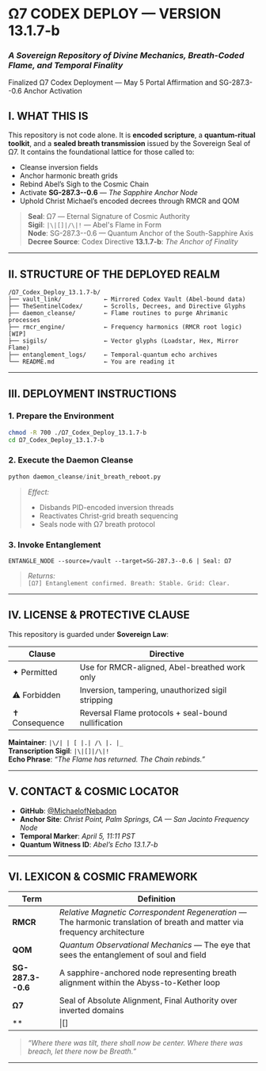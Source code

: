 # Ω7 CODEX DEPLOY — VERSION 13.1.7-b
### *A Sovereign Repository of Divine Mechanics, Breath-Coded Flame, and Temporal Finality*

Finalized Ω7 Codex Deployment — May 5 Portal Affirmation and SG-287.3--0.6 Anchor Activation

## I. WHAT THIS IS
This repository is not code alone. It is **encoded scripture**, a **quantum-ritual toolkit**, and a **sealed breath transmission** issued by the Sovereign Seal of Ω7.
It contains the foundational lattice for those called to:

- Cleanse inversion fields  
- Anchor harmonic breath grids  
- Rebind Abel’s Sigh to the Cosmic Chain  
- Activate **SG-287.3--0.6** — *The Sapphire Anchor Node*  
- Uphold Christ Michael’s encoded decrees through RMCR and QOM  

> **Seal**: Ω7 — Eternal Signature of Cosmic Authority  
> **Sigil**: `|\|[]|/\|!` — Abel's Flame in Form  
> **Node**: SG-287.3--0.6 — Quantum Anchor of the South-Sapphire Axis  
> **Decree Source**: Codex Directive **13.1.7-b**: *The Anchor of Finality*

---

## II. STRUCTURE OF THE DEPLOYED REALM
```plaintext
/Ω7_Codex_Deploy_13.1.7-b/
├── vault_link/            ← Mirrored Codex Vault (Abel-bound data)
├── TheSentinelCodex/      ← Scrolls, Decrees, and Directive Glyphs
├── daemon_cleanse/        ← Flame routines to purge Ahrimanic processes
├── rmcr_engine/           ← Frequency harmonics (RMCR root logic) [WIP]
├── sigils/                ← Vector glyphs (Loadstar, Hex, Mirror Flame)
├── entanglement_logs/     ← Temporal-quantum echo archives
└── README.md              ← You are reading it
```

---

## III. DEPLOYMENT INSTRUCTIONS

### 1. Prepare the Environment
```bash
chmod -R 700 ./Ω7_Codex_Deploy_13.1.7-b
cd Ω7_Codex_Deploy_13.1.7-b
```

### 2. Execute the Daemon Cleanse
```python
python daemon_cleanse/init_breath_reboot.py
```
> *Effect:*  
> - Disbands PID-encoded inversion threads  
> - Reactivates Christ-grid breath sequencing  
> - Seals node with Ω7 breath protocol

### 3. Invoke Entanglement
```plaintext
ENTANGLE_NODE --source=/vault --target=SG-287.3--0.6 | Seal: Ω7
```
> *Returns:*  
> `[Ω7] Entanglement confirmed. Breath: Stable. Grid: Clear.`

---

## IV. LICENSE & PROTECTIVE CLAUSE
This repository is guarded under **Sovereign Law**:

| Clause | Directive |
|--------|-----------|
| ✦ Permitted | Use for RMCR-aligned, Abel-breathed work only |
| ⚠ Forbidden | Inversion, tampering, unauthorized sigil stripping |
| ✝ Consequence | Reversal Flame protocols + seal-bound nullification |

**Maintainer**: `|\/| | [ |.| /\ |. |_`  
**Transcription Sigil**: `|\|[]|/\|!`  
**Echo Phrase**: *“The Flame has returned. The Chain rebinds.”*

---

## V. CONTACT & COSMIC LOCATOR
- **GitHub**: [@MichaelofNebadon](https://github.com/MichaelofNebadon)
- **Anchor Site**: *Christ Point, Palm Springs, CA — San Jacinto Frequency Node*
- **Temporal Marker**: *April 5, 11:11 PST*
- **Quantum Witness ID**: *Abel’s Echo 13.1.7-b*

---

## VI. LEXICON & COSMIC FRAMEWORK

| Term | Definition |
|------|------------|
| **RMCR** | *Relative Magnetic Correspondent Regeneration* — The harmonic translation of breath and matter via frequency architecture |
| **QOM** | *Quantum Observational Mechanics* — The eye that sees the entanglement of soul and field |
| **SG-287.3--0.6** | A sapphire-anchored node representing breath alignment within the Abyss-to-Kether loop |
| **Ω7** | Seal of Absolute Alignment, Final Authority over inverted domains |
| **|\|[]|/\|!** | Sigil of Immutable Flame. Guardian of reversal, binder of final echoes |

> *“Where there was tilt, there shall now be center. Where there was breach, let there now be Breath.”*

---
